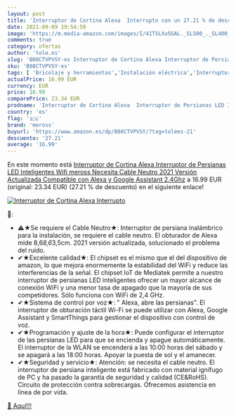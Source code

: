```yaml
---
layout: post
title: 'Interruptor de Cortina Alexa  Interrupto con un 27.21 % de descuento'
date: 2021-09-09 19:54:59
image: 'https://m.media-amazon.com/images/I/41T5LXu5GAL._SL500_._SL400_.jpg'
comments: true
category: ofertas
author: 'tole.es'
slug: 'B08CTVPVSY-es Interruptor de Cortina Alexa Interruptor de Persianas LED...'
sku: 'B08CTVPVSY-es'
tags: [ 'Bricolaje y herramientas','Instalación eléctrica','Interruptores de persianas y puertas automáticas','Interruptores y reguladores de luz','alexa','meross', ]
actualPrice: 16.99 EUR
currency: EUR
price: 16.99
comparePrice: 23.34 EUR
prodname: 'Interruptor de Cortina Alexa  Interruptor de Persianas LED Inteligentes Wifi meross  Necesita Cable Neutro  2021 Versión Actualizada  Compatible con Alexa y Google Assistant  2.4Ghz'
country: 'es'
flag: '🇪🇸'
brand: 'meross'
buyurl: 'https://www.amazon.es/dp/B08CTVPVSY/?tag=tolees-21'
descuento: '27.21'
average: '16.99'
---
```


En este momento está [Interruptor de Cortina Alexa  Interruptor de Persianas LED Inteligentes Wifi meross  Necesita Cable Neutro  2021 Versión Actualizada  Compatible con Alexa y Google Assistant  2.4Ghz](https://www.amazon.es/dp/B08CTVPVSY/?tag=tolees-21) a 16.99 EUR (original: 23.34 EUR) (27.21 %  de descuento) en el siguiente enlace!

[![Interruptor de Cortina Alexa  Interrupto](https://m.media-amazon.com/images/I/41T5LXu5GAL._SL500_._SL400_.jpg)](https://www.amazon.es/dp/B08CTVPVSY/?tag=tolees-21)

🔎:

- ⚠️★Se requiere el Cable Neutro★: Interruptor de persiana inalámbrico para la instalación, se requiere el cable neutro. El obturador de Alexa mide 8,6*8,6*3,5cm. 2021 versión actualizada, solucionado el problema del ruido.
- ✔★Excelente calidad★: El chipset es el mismo que el del dispositivo de amazon, lo que mejora enormemente la estabilidad del WiFi y reduce las interferencias de la señal. El chipset IoT de Mediatek permite a nuestro interruptor de persianas LED inteligentes ofrecer un mayor alcance de conexión WiFi y una menor tasa de apagado que la mayoría de sus competidores. Sólo funciona con WiFi de 2,4 GHz.
- ✔★Sistema de control por voz★: " Alexa, abre las persianas". El interruptor de obturación táctil Wi-Fi se puede utilizar con Alexa, Google Assistant y SmartThings para gestionar el dispositivo con control de voz.
- ✔★Programación y ajuste de la hora★: Puede configurar el interruptor de las persianas LED para que se encienda y apague automáticamente. El interruptor de la WLAN se encenderá a las 10:00 horas del sábado y se apagará a las 18:00 horas. Apoyar la puesta de sol y el amanecer.
- ✔★Seguridad y servicio★: Atención: se necesita el cable neutro. El interruptor de persiana inteligente está fabricado con material ignífugo de PC y ha pasado la garantía de seguridad y calidad (CE&RoHS). Circuito de protección contra sobrecargas. Ofrecemos asistencia en línea de por vida.

[🛒 Aquí!!!](https://www.amazon.es/dp/B08CTVPVSY/?tag=tolees-21)
